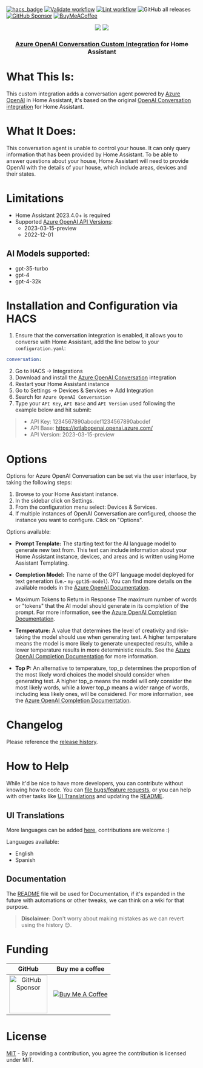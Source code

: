 [![hacs_badge](https://img.shields.io/badge/My_HACS-Azure_OpenAI_Conversation-41BDF5?logo=homeassistant&logoColor=white)](https://my.home-assistant.io/redirect/hacs_repository/?owner=joselcaguilar&repository=azure-openai-ha&category=integration)
[![Validate workflow](https://img.shields.io/github/actions/workflow/status/joselcaguilar/azure-openai-ha/validate.yaml?label=Validate&logo=GitHub)](https://github.com/joselcaguilar/azure-openai-ha/actions/workflows/validate.yaml)
[![Lint workflow](https://img.shields.io/github/actions/workflow/status/joselcaguilar/azure-openai-ha/lint.yaml?label=Lint&logo=GitHub)](https://github.com/joselcaguilar/azure-openai-ha/actions/workflows/lint.yaml)
![GitHub all releases](https://img.shields.io/github/downloads/joselcaguilar/azure-openai-ha/total?color=d9810f&label=Downloads&logo=GitHub)
[![GitHub Sponsor](https://img.shields.io/static/v1?label=Sponsor&message=%E2%9D%A4&logo=GitHub&color=%23fe8e86)](https://github.com/sponsors/joselcaguilar)
[![BuyMeACoffee](https://img.shields.io/badge/-Buy_me_a%C2%A0coffee-gray?logo=buy-me-a-coffee)](https://www.buymeacoffee.com/joselcaguilar)

<p align="center">
<img src="https://raw.githubusercontent.com/joselcaguilar/azure-openai-ha/main/.attachments/icon.png#gh-light-mode-only">
<img src="https://raw.githubusercontent.com/joselcaguilar/azure-openai-ha/main/.attachments/dark_icon.png#gh-dark-mode-only">
</p>

<h3 align="center">

[Azure OpenAI Conversation Custom Integration](https://github.com/joselcaguilar/azure-openai-ha) for Home Assistant
</h3>

# What This Is:

This custom integration adds a conversation agent powered by [Azure OpenAI](https://azure.microsoft.com/products/cognitive-services/openai-service) in Home Assistant, it's based on the original [OpenAI Conversation integration](https://www.home-assistant.io/integrations/openai_conversation/) for Home Assistant.

# What It Does:

This conversation agent is unable to control your house. It can only query information that has been provided by Home Assistant. To be able to answer questions about your house, Home Assistant will need to provide OpenAI with the details of your house, which include areas, devices and their states.

# Limitations

- Home Assistant 2023.4.0+ is required
- Supported [Azure OpenAI API Versions](https://learn.microsoft.com/en-us/azure/cognitive-services/openai/reference#completions):
  - 2023-03-15-preview
  - 2022-12-01

## AI Models supported:

- gpt-35-turbo
- gpt-4
- gpt-4-32k

# Installation and Configuration via HACS

1. Ensure that the conversation integration is enabled, it allows you to converse with Home Assistant, add the line below to your `configuration.yaml`:
```yaml
conversation:
```
2. Go to HACS -> Integrations
3. Download and install the [Azure OpenAI Conversation](https://my.home-assistant.io/redirect/hacs_repository/?owner=joselcaguilar&repository=azure-openai-ha&category=integration) integration
4. Restart your Home Assistant instance
5. Go to Settings -> Devices & Services -> Add Integration
6. Search for `Azure OpenAI Conversation`
7. Type your `API Key`, `API Base` and `API Version` used following the example below and hit submit:
> - API Key: 1234567890abcdef1234567890abcdef <br>
> - API Base: https://iotlabopenai.openai.azure.com/ <br>
> - API Version: 2023-03-15-preview <br>

#  Options

Options for Azure OpenAI Conversation can be set via the user interface, by taking the following steps:

1. Browse to your Home Assistant instance.
2. In the sidebar click on Settings.
3. From the configuration menu select: Devices & Services.
4. If multiple instances of OpenAI Conversation are configured, choose the instance you want to configure.
Click on "Options".

Options available:
- **Prompt Template:**
The starting text for the AI language model to generate new text from. This text can include information about your Home Assistant instance, devices, and areas and is written using Home Assistant Templating.

- **Completion Model:** The name of the GPT language model deployed for text generation (i.e.- `my-gpt35-model`). You can find more details on the available models in the [Azure OpenAI Documentation](https://learn.microsoft.com/en-us/azure/cognitive-services/openai/concepts/models#finding-what-models-are-available).

- Maximum Tokens to Return in Response
The maximum number of words or "tokens" that the AI model should generate in its completion of the prompt. For more information, see the [Azure OpenAI Completion Documentation](https://learn.microsoft.com/en-us/azure/cognitive-services/openai/overview#tokens).

- **Temperature:** A value that determines the level of creativity and risk-taking the model should use when generating text. A higher temperature means the model is more likely to generate unexpected results, while a lower temperature results in more deterministic results. See the [Azure OpenAI Completion Documentation](https://learn.microsoft.com/en-us/azure/cognitive-services/openai/how-to/completions) for more information.

- **Top P:** An alternative to temperature, top_p determines the proportion of the most likely word choices the model should consider when generating text. A higher top_p means the model will only consider the most likely words, while a lower top_p means a wider range of words, including less likely ones, will be considered. For more information, see the [Azure OpenAI Completion Documentation](https://learn.microsoft.com/en-us/azure/cognitive-services/openai/how-to/completions).

# Changelog

Please reference the [release history](https://github.com/joselcaguilar/azure-openai-ha/releases).

# How to Help

While it'd be nice to have more developers, you can contribute without knowing how to code. You can [file bugs/feature requests](https://github.com/joselcaguilar/azure-openai-ha/issues), or you can help with other tasks like [UI Translations](#ui-translations) and updating the [README](./README.md).

## UI Translations

More languages can be added [here](./custom_components/azure_openai_conversation/translations), contributions are welcome :)

Languages available:
- English
- Spanish

## Documentation

The [README](./README.md) file will be used for Documentation, if it's expanded in the future with automations or other tweaks, we can think on a wiki for that purpose.

> **Disclaimer:** Don't worry about making mistakes as we can revert using the history 😊.

# Funding

|                                                                       GitHub                                                                       |                                                            Buy me a coffee                                                             |
| :------------------------------------------------------------------------------------------------------------------------------------------------: | :------------------------------------------------------------------------------------------------------------------------------------: |
| <a href="https://github.com/sponsors/joselcaguilar"><img src="https://i.imgur.com/v2T6P4w.png"  alt="GitHub Sponsor" width="100" height="100"></a> | [![Buy Me A Coffee](https://www.buymeacoffee.com/assets/img/custom_images/orange_img.png)](https://www.buymeacoffee.com/joselcaguilar) |

# License

[MIT](LICENSE) - By providing a contribution, you agree the contribution is licensed under MIT.